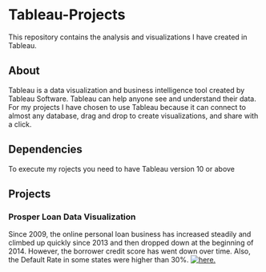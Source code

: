 # Tableau-Projects
This repository contains the analysis and visualizations I have created in Tableau.

## About
Tableau is a data visualization and business intelligence tool created by Tableau Software. Tableau can help anyone see and understand their data. For my projects I have chosen to use Tableau because it can connect to almost any database, drag and drop to create visualizations, and share with a click.

## Dependencies
To execute my rojects you need to have Tableau version 10 or above

## Projects
### Prosper Loan Data Visualization
Since 2009, the online personal loan business has increased steadily and climbed up quickly since 2013 and then dropped down at the beginning of 2014. However, the borrower credit score has went down over time. Also, the Default Rate in some states were higher than 30%.
[![here.](https://github.com/jubins/Tableau-Projects/blob/master/ProsperLoanData/data/pld_screenshot.png)](https://public.tableau.com/profile/jubin.soni#!/vizhome/ProsperLoanData_7/ProsperLoanStory-Version2)
